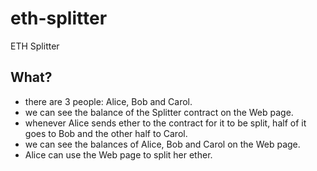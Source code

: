 # eth-splitter
ETH Splitter

## What?

* there are 3 people: Alice, Bob and Carol.
* we can see the balance of the Splitter contract on the Web page.
* whenever Alice sends ether to the contract for it to be split, half of it goes to Bob and the other half to Carol.
* we can see the balances of Alice, Bob and Carol on the Web page.
* Alice can use the Web page to split her ether.
